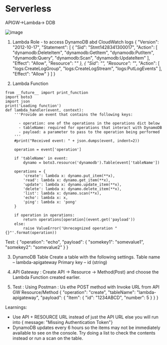 # Serverless
APIGW->Lambda-> DDB


![image](https://github.com/user-attachments/assets/2391d93c-5f76-4896-bafe-dffdf452053c)


1. Lambda Role - to access DynamoDB abd CloudWatch logs
   {
"Version": "2012-10-17",
"Statement": [
{
  "Sid": "Stmt1428341300017",
  "Action": [
    "dynamodb:DeleteItem",
    "dynamodb:GetItem",
    "dynamodb:PutItem",
    "dynamodb:Query",
    "dynamodb:Scan",
    "dynamodb:UpdateItem"
  ],
  "Effect": "Allow",
  "Resource": "*"
},
{
  "Sid": "",
  "Resource": "*",
  "Action": [
    "logs:CreateLogGroup",
    "logs:CreateLogStream",
    "logs:PutLogEvents"
  ],
  "Effect": "Allow"
}
]
}

2. Lambda Function
```
from __future__ import print_function
import boto3
import json
print('Loading function')
def lambda_handler(event, context):
    '''Provide an event that contains the following keys:

      - operation: one of the operations in the operations dict below
      - tableName: required for operations that interact with DynamoDB
      - payload: a parameter to pass to the operation being performed
    '''
    #print("Received event: " + json.dumps(event, indent=2))

    operation = event['operation']

    if 'tableName' in event:
        dynamo = boto3.resource('dynamodb').Table(event['tableName'])

    operations = {
        'create': lambda x: dynamo.put_item(**x),
        'read': lambda x: dynamo.get_item(**x),
        'update': lambda x: dynamo.update_item(**x),
        'delete': lambda x: dynamo.delete_item(**x),
        'list': lambda x: dynamo.scan(**x),
        'echo': lambda x: x,
        'ping': lambda x: 'pong'
    }

    if operation in operations:
        return operations[operation](event.get('payload'))
    else:
        raise ValueError('Unrecognized operation "{}"'.format(operation))
```

Test:
{
    "operation": "echo",
    "payload": {
        "somekey1": "somevalue1",
        "somekey2": "somevalue2"
    }
}

3. DynamoDB Table
   Create a table with the following settings.
   Table name – lambda-apigateway
   Primary key – id (string)

4. API Gateway : Create API -> Resource -> Method(Post) and choose the Lambda Function created earlier.

5. Test :
   Using Postman : Us ethe POST method with Invoke URL from API GW Resource/Method
      {
    "operation": "create",
    "tableName": "lambda-apigateway",
    "payload": {
        "Item": {
            "id": "1234ABCD",
            "number": 5
        }
    }
}


Learnings: 
- Use API + RESOURCE URL instead of just the API URL else you will run into { message: "Missing Authentication Token"}
- DynamoDB updates every 6 hours so the items may not be immediately available to see on the console. Try doing a list to check the contents instead or run a scan on the table. 
